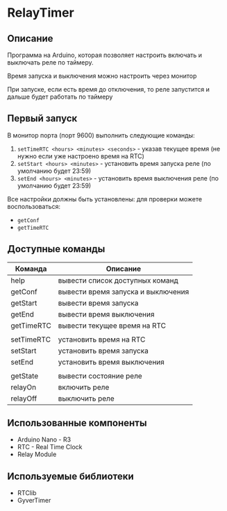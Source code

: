 # RelayTimer

## Описание
Программа на Arduino, которая позволяет настроить включать и выключать реле по таймеру.

Время запуска и выключения можно настроить через монитор

При запуске, если есть время до отключения, то реле запустится и дальше будет работать по таймеру

## Первый запуск
В монитор порта (порт 9600) выполнить следующие команды:
1. `setTimeRTC <hours> <minutes> <seconds>` - указав текущее время (не нужно если уже настроено время на RTC)
2. `setStart <hours> <minutes>` - установить время запуска реле (по умолчанию будет 23:59)
3. `setEnd <hours> <minutes>` - установить время выключения реле (по умолчанию будет 23:59)

Все настройки должны быть установлены: для проверки можете воспользоваться:
- `getConf`
- `getTimeRTC`

## Доступные команды

|Команда|Описание|
|---|---|
|help|вывести список доступных команд|
|getConf| вывести время запуска и выключения|
|getStart| вывести время запуска|
|getEnd| вывести время выключения|
|getTimeRTC| вывести текущее время на RTC|
|||
|setTimeRTC <hours> <minutes> <seconds>| установить время на RTC|
|setStart <hours> <minutes>| установить время запуска|
|setEnd <hours> <minutes>| установить время выключения|
|||
|getState| вывести состояние реле|
|relayOn| включить реле|
|relayOff| выключить реле|

## Использованные компоненты
- Arduino Nano - R3
- RTC - Real Time Clock
- Relay Module

## Используемые библиотеки
- RTClib
- GyverTimer
